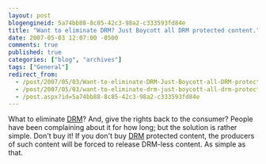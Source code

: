 ```yaml
---
layout: post
blogengineid: 5a74bb88-8c85-42c3-98a2-c333593fd84e
title: "Want to eliminate DRM? Just Boycott all DRM protected content."
date: 2007-05-03 12:07:00 -0500
comments: true
published: true
categories: ["blog", "archives"]
tags: ["General"]
redirect_from: 
  - /post/2007/05/03/Want-to-eliminate-DRM-Just-Boycott-all-DRM-protected-content
  - /post/2007/05/03/want-to-eliminate-drm-just-boycott-all-drm-protected-content
  - /post.aspx?id=5a74bb88-8c85-42c3-98a2-c333593fd84e
---
```

<!-- more -->
<P>What to eliminate <A href="http://en.wikipedia.org/wiki/Digital_Rights_Management">DRM</A>? And, give the rights back to the consumer? People have been complaining about it for how long; but the solution is rather simple. Don't buy it! If you don't buy <A href="http://en.wikipedia.org/wiki/Digital_Rights_Management">DRM</A> protected content, the producers of such content will be forced to release DRM-less content. As simple as that.</P>
<P>&nbsp;</P>
